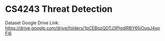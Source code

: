 # CS4243 Threat Detection

Dataset Google Drive Link: https://drive.google.com/drive/folders/1pCEBqzQDTJ3PlgdIRBY65jOugJ4xpFi6
